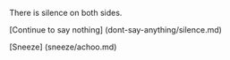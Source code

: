 There is silence on both sides.

[Continue to say nothing] (dont-say-anything/silence.md)

[Sneeze] (sneeze/achoo.md)
